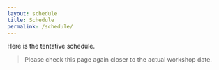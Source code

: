 ```yaml
---
layout: schedule
title: Schedule
permalink: /schedule/
---
```


Here is the tentative schedule. 
> Please check this page again closer to the actual workshop date. 
